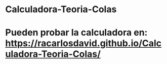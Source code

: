 # Calculadora-Teoria-Colas
# Pueden probar la calculadora en: https://racarlosdavid.github.io/Calculadora-Teoria-Colas/
